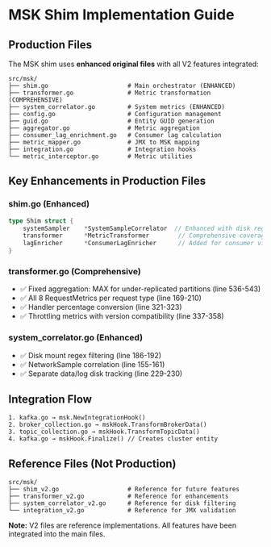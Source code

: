 # MSK Shim Implementation Guide

## Production Files

The MSK shim uses **enhanced original files** with all V2 features integrated:

```
src/msk/
├── shim.go                      # Main orchestrator (ENHANCED)
├── transformer.go               # Metric transformation (COMPREHENSIVE)
├── system_correlator.go         # System metrics (ENHANCED)
├── config.go                    # Configuration management
├── guid.go                      # Entity GUID generation
├── aggregator.go                # Metric aggregation
├── consumer_lag_enrichment.go   # Consumer lag calculation
├── metric_mapper.go             # JMX to MSK mapping
├── integration.go               # Integration hooks
└── metric_interceptor.go        # Metric utilities
```

## Key Enhancements in Production Files

### shim.go (Enhanced)
```go
type Shim struct {
    systemSampler    *SystemSampleCorrelator  // Enhanced with disk regex
    transformer      *MetricTransformer        // Comprehensive coverage
    lagEnricher      *ConsumerLagEnricher      // Added for consumer visibility
}
```

### transformer.go (Comprehensive)
- ✅ Fixed aggregation: MAX for under-replicated partitions (line 536-543)
- ✅ All 8 RequestMetrics per request type (line 169-210)
- ✅ Handler percentage conversion (line 321-323)
- ✅ Throttling metrics with version compatibility (line 337-358)

### system_correlator.go (Enhanced)
- ✅ Disk mount regex filtering (line 186-192)
- ✅ NetworkSample correlation (line 155-161)
- ✅ Separate data/log disk tracking (line 229-230)

## Integration Flow

```
1. kafka.go → msk.NewIntegrationHook()
2. broker_collection.go → mskHook.TransformBrokerData()
3. topic_collection.go → mskHook.TransformTopicData()
4. kafka.go → mskHook.Finalize() // Creates cluster entity
```

## Reference Files (Not Production)

```
src/msk/
├── shim_v2.go                   # Reference for future features
├── transformer_v2.go            # Reference for enhancements
├── system_correlator_v2.go      # Reference for disk filtering
└── integration_v2.go            # Reference for JMX validation
```

**Note:** V2 files are reference implementations. All features have been integrated into the main files.